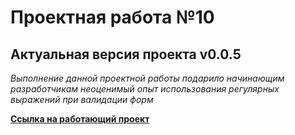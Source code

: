 # Проектная работа №10

## Актуальная версия проекта v0.0.5

*Выполнение данной проектной работы подарило начинающим разработчикам неоценимый опыт использования регулярных выражений при валидации форм*

**[Ссылка на работающий проект](https://lagodinka.github.io/)**
